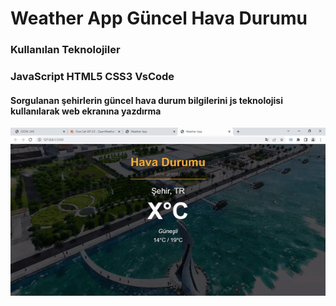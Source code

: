 <h1>Weather App
    Güncel Hava Durumu</h1>

<h3>Kullanılan Teknolojiler</h3>
<h3>JavaScript HTML5 CSS3 VsCode</h3>

<h4>Sorgulanan şehirlerin güncel hava durum bilgilerini js teknolojisi kullanılarak web ekranına yazdırma</h4>

<img src="./screnn.gif" alt="">